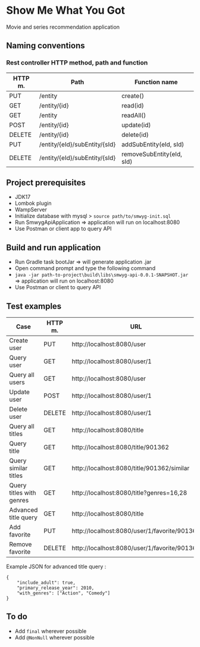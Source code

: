 # Show Me What You Got
Movie and series recommendation application

## Naming conventions
### Rest controller HTTP method, path and function

| HTTP m. | Path                          | Function name             |
|---------|-------------------------------|---------------------------|
| PUT     | /entity                       | create()                  |
| GET     | /entity/{id}                  | read(id)                  |
| GET     | /entity                       | readAll()                 |
| POST    | /entity/{id}                  | update(id)                |
| DELETE  | /entity/{id}                  | delete(id)                |
| PUT     | /entity/{eId}/subEntity/{sId} | addSubEntity(eId, sId)    |
| DELETE  | /entity/{eId}/subEntity/{sId} | removeSubEntity(eId, sId) |

## Project prerequisites

- JDK17
- Lombok plugin
- WampServer
- Initialize database with mysql > `source path/to/smwyg-init.sql`
- Run SmwygApiApplication => application will run on localhost:8080
- Use Postman or client app to query API

## Build and run application

- Run Gradle task bootJar => will generate application .jar
- Open command prompt and type the following command
- `java -jar path-to-project\build\libs\smwyg-api-0.0.1-SNAPSHOT.jar`  => application will run on localhost:8080
- Use Postman or client to query API

## Test examples

| Case                     | HTTP m. | URL                                          | JSON body              | Expected result                                   |
|--------------------------|---------|----------------------------------------------|------------------------|---------------------------------------------------|
| Create user              | PUT     | http://localhost:8080/user                   | {"username": "John"}   | {"id":1,"username":"John","favorites":[]}         |
| Query user               | GET     | http://localhost:8080/user/1                 |                        | {"id":1,"username":"John","favorites":[]}         |
| Query all users          | GET     | http://localhost:8080/user                   |                        | [{"id":1,"username":"John","favorites":[]}]       |
| Update user              | POST    | http://localhost:8080/user/1                 | {"username": "Mark"}   | {"id":1,"username":"Mark","favorites":[]}         |
| Delete user              | DELETE  | http://localhost:8080/user/1                 |                        | {}                                                |
| Query all titles         | GET     | http://localhost:8080/title                  |                        | \[*Array of title objects*\]                      |
| Query title              | GET     | http://localhost:8080/title/901362           |                        | {*Title object*}                                  |
| Query similar titles     | GET     | http://localhost:8080/title/901362/similar   |                        | \[*Array of title objects*\]                      |
| Query titles with genres | GET     | http://localhost:8080/title?genres=16,28     |                        | \[*Array of title objects*\]                      |
| Advanced title query     | GET     | http://localhost:8080/title                  | See example JSON below | \[*Array of title objects*\]                      |
| Add favorite             | PUT     | http://localhost:8080/user/1/favorite/901362 |                        | {"id":1,"username":"Mark","favorites":["901362"]} |
| Remove favorite          | DELETE  | http://localhost:8080/user/1/favorite/901362 |                        | {"id":1,"username":"Mark","favorites":[]}         |

Example JSON for advanced title query :
```
{
    "include_adult": true,
    "primary_release_year": 2010,
    "with_genres": ["Action", "Comedy"]
}
```

## To do

- Add `final` wherever possible
- Add `@NonNull` wherever possible